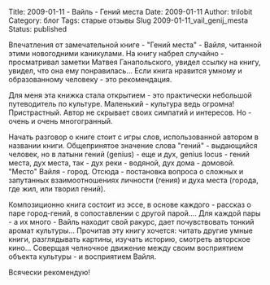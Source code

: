 ﻿Title: 2009-01-11 - Вайль - Гений места
Date: 2009-01-11 
Author: trilobit
Category: блог
Tags: старые отзывы
Slug 2009-01-11_vail_genij_mesta
Status: published

Впечатления от замечательной книге - "Гений места" - Вайля, читанной этими новогодними каникулами. На книгу набрел случайно - просматривал заметки Матвея Ганапольского, увидел ссылку на книгу, увидел, что она ему понравилась... Если книга нравится умному и образованному человеку - это рекомендация. 

Для меня эта книжка стала открытием - это практически небольшой путеводитель по культуре. Маленький - культура ведь огромна! Пристрастный. Автор не скрывает своих симпатий и интересов. Но - очень и очень многогранный.

Начать разговор о книге стоит с игры слов, использованной автором в названии книги. Общепринятое значение слова "гений" - выдающийся человек, но в латыни гений (genius) - еще и дух, genius locus - гений места, дух места, так - дух реки - водяной, дух дома - домовой. "Место" Вайля - город. Отсюда - постановка вопроса о сложных и запутанных взаимоотношениях личности (гения) и духа места (города, где жил, или творил гений). 

Композиционно книга состоит из эссе, в основе каждого - рассказ о паре город-гений, в сопоставлении с другой парой.... Для каждой пары - а их много - Вайль находит свой ракурс, дает почувствовать тонкий аромат культуры... Прочитав эту книгу хочется: читать другие умные книги, разглядывать картины, изучать историю, смотреть авторское кино... Соверщая челночное движение между своим восприятием объекта культуры - и восприятием Вайля.

Всячески рекомендую!


